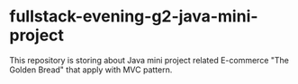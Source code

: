 # fullstack-evening-g2-java-mini-project
This repository is storing about Java mini project related E-commerce "The Golden Bread" that apply with MVC pattern.
